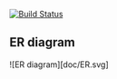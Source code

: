 [![Build Status](https://travis-ci.org/tarekauel/tkpraktikum.svg?branch=master)](https://travis-ci.org/tarekauel/tkpraktikum)

## ER diagram ##
![ER diagram][doc/ER.svg]